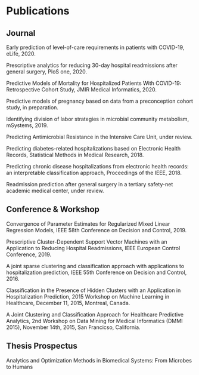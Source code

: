 # Publications

## Journal
Early prediction of level-of-care requirements in patients with COVID-19, eLife, 2020.

Prescriptive analytics for reducing 30-day hospital readmissions after general surgery, PloS one, 2020.

Predictive Models of Mortality for Hospitalized Patients With COVID-19: Retrospective Cohort Study, JMIR Medical Informatics, 2020.

Predictive models of pregnancy based on data from a preconception cohort study, in preparation.

Identifying division of labor strategies in microbial community metabolism, mSystems, 2019.

Predicting Antimicrobial Resistance in the Intensive Care Unit, under review.

Predicting diabetes-related hospitalizations based on Electronic Health Records, Statistical Methods in Medical Research, 2018.

Predicting chronic disease hospitalizations from electronic health records: an interpretable classification approach, Proceedings of the IEEE, 2018.

Readmission prediction after general surgery in a tertiary safety-net academic medical center, under review.

## Conference & Workshop

Convergence of Parameter Estimates for Regularized Mixed Linear Regression Models, IEEE 58th Conference on Decision and Control, 2019.

Prescriptive Cluster-Dependent Support Vector Machines with an Application to Reducing Hospital Readmissions, IEEE European Control Conference, 2019.

A joint sparse clustering and classification approach with applications to hospitalization prediction, IEEE 55th Conference on Decision and Control, 2016.

Classification in the Presence of Hidden Clusters with an Application in Hospitalization Prediction, 2015 Workshop on Machine Learning in Healthcare, December 11, 2015, Montreal, Canada.

A Joint Clustering and Classification Approach for Healthcare Predictive Analytics, 2nd Workshop on Data Mining for Medical Informatics (DMMI 2015), November 14th, 2015, San Francicso, California.

## Thesis Prospectus
Analytics and Optimization Methods in Biomedical Systems: From Microbes to Humans 

